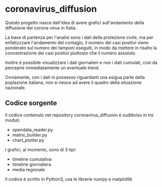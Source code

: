 # coronavirus_diffusion

Questo progetto nasce dall'idea di avere grafici sull'andamento della diffusione del corona-virus in Italia. 

La base di partenza per l'analisi sono i dati della protezione civile, ma per enfatizzzare l'andamento del contagio, il numero dei casi positivi viene ponderato sul numero dei tamponi eseguiti, 
in modo da mettere in risalto la concentrazione dei casi positivi piuttosto che il numero assoluto.

Inoltre è possibile visualizzare i dati giornalieri e non i dati cumulati, così da percepire immediatamente un eventuale trend. 

Ovviamente, con i dati in possesso riguardanti una esigua parte della poplazione italiana, non si riesce ad avere il quadro della situazione nazionale. 

## Codice sorgente
Il codice contenuto nel repository coronavirus_diffusion è suddiviso in tre moduli:
- opendata_reader.py 
- matrix_builder.py
- chart_plotter.py

I grafici, al momento, sono di 3 tipi:

- timeline cumulativa
- timeline giornaliera
- media regionale

Il codice è scritto in Python3, usa le librerie numpy e matplotlib
